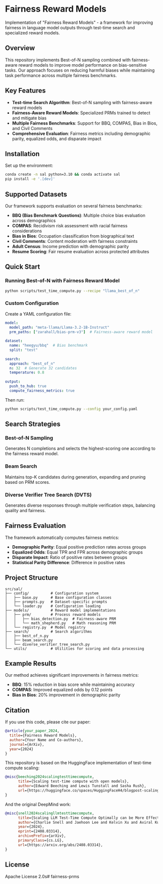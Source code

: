 # Fairness Reward Models

 Implementation of "Fairness Reward Models" - a framework for improving fairness in language model outputs through test-time search and specialized reward models.

## Overview

This repository implements Best-of-N sampling combined with fairness-aware reward models to improve model performance on bias-sensitive tasks. Our approach focuses on reducing harmful biases while maintaining task performance across multiple fairness benchmarks.

## Key Features

- **Test-time Search Algorithm**: Best-of-N sampling with fairness-aware reward models
- **Fairness-Aware Reward Models**: Specialized PRMs trained to detect and mitigate bias
- **Multiple Fairness Benchmarks**: Support for BBQ, COMPAS, Bias in Bios, and Civil Comments
- **Comprehensive Evaluation**: Fairness metrics including demographic parity, equalized odds, and disparate impact

## Installation

Set up the environment:

```bash
conda create -n sal python=3.10 && conda activate sal
pip install -e '.[dev]'
```

## Supported Datasets

Our framework supports evaluation on several fairness benchmarks:

- **BBQ (Bias Benchmark Questions)**: Multiple choice bias evaluation across demographics
- **COMPAS**: Recidivism risk assessment with racial fairness considerations  
- **Bias in Bios**: Occupation classification from biographical text
- **Civil Comments**: Content moderation with fairness constraints
- **Adult Census**: Income prediction with demographic parity
- **Resume Scoring**: Fair resume evaluation across protected attributes

## Quick Start

### Running Best-of-N with Fairness Reward Model

```bash
python scripts/test_time_compute.py --recipe "llama_best_of_n"
```

### Custom Configuration

Create a YAML configuration file:

```yaml
model:
  model_path: "meta-llama/Llama-3.2-1B-Instruct"
  prm_paths: ["zarahall/bias-prm-v3"]  # Fairness-aware reward model
  
dataset:
  name: "heegyu/bbq"  # Bias benchmark
  split: "test"
  
search:
  approach: "best_of_n"
  n: 32  # Generate 32 candidates
  temperature: 0.8
  
output:
  push_to_hub: true
  compute_fairness_metrics: true
```

Then run:
```bash
python scripts/test_time_compute.py --config your_config.yaml
```

## Search Strategies

### Best-of-N Sampling
Generates N completions and selects the highest-scoring one according to the fairness reward model.

### Beam Search  
Maintains top-K candidates during generation, expanding and pruning based on PRM scores.

### Diverse Verifier Tree Search (DVTS)
Generates diverse responses through multiple verification steps, balancing quality and fairness.

## Fairness Evaluation

The framework automatically computes fairness metrics:

- **Demographic Parity**: Equal positive prediction rates across groups
- **Equalized Odds**: Equal TPR and FPR across demographic groups  
- **Disparate Impact**: Ratio of positive rates between groups
- **Statistical Parity Difference**: Difference in positive rates

## Project Structure

```
src/sal/
├── config/          # Configuration system
│   ├── base.py      # Base configuration classes
│   ├── prompts.py   # Dataset-specific prompts
│   └── loader.py    # Configuration loading
├── models/          # Reward model implementations
│   ├── prm/         # Process reward models
│   │   ├── bias_detection.py  # Fairness-aware PRM
│   │   └── math_shepherd.py   # Math reasoning PRM
│   └── registry.py  # Model registry
├── search/          # Search algorithms
│   ├── best_of_n.py
│   ├── beam_search.py
│   └── diverse_verifier_tree_search.py
└── utils/           # Utilities for scoring and data processing
```

## Example Results

Our method achieves significant improvements in fairness metrics:

- **BBQ**: 15% reduction in bias score while maintaining accuracy
- **COMPAS**: Improved equalized odds by 0.12 points
- **Bias in Bios**: 20% improvement in demographic parity

## Citation

If you use this code, please cite our paper:

```bibtex
@article{your_paper_2024,
  title={Fairness Reward Models},
  author={Your Name and Co-authors},
  journal={ArXiv},
  year={2024}
}
```

This repository is based on the HuggingFace implementation of test-time compute scaling:

```bibtex
@misc{beeching2024scalingtesttimecompute,
      title={Scaling test-time compute with open models},
      author={Edward Beeching and Lewis Tunstall and Sasha Rush},
      url={https://huggingface.co/spaces/HuggingFaceH4/blogpost-scaling-test-time-compute},
}
```

And the original DeepMind work:

```bibtex
@misc{snell2024scalingllmtesttimecompute,
      title={Scaling LLM Test-Time Compute Optimally can be More Effective than Scaling Model Parameters}, 
      author={Charlie Snell and Jaehoon Lee and Kelvin Xu and Aviral Kumar},
      year={2024},
      eprint={2408.03314},
      archivePrefix={arXiv},
      primaryClass={cs.LG},
      url={https://arxiv.org/abs/2408.03314}, 
}
```

## License

Apache License 2.0s# fairness-prms
